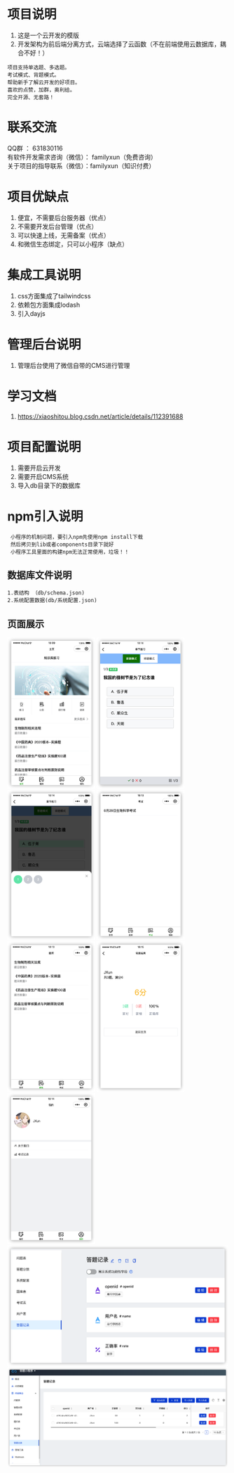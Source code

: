 # 项目说明

1. 这是一个云开发的模版
2. 开发架构为前后端分离方式，云端选择了云函数（不在前端使用云数据库，耦合不好！）

```
项目支持单选题、多选题。
考试模式、背题模式。
帮助新手了解云开发的好项目。
喜欢的点赞，加群，奥利给。
完全开源、无套路！
```
# 联系交流
QQ群 ： 631830116
<br/>
有软件开发需求咨询（微信）： familyxun（免费咨询）
<br/>
关于项目的指导联系（微信）：familyxun（知识付费）

# 项目优缺点

1. 便宜，不需要后台服务器（优点）
2. 不需要开发后台管理（优点）
3. 可以快速上线，无需备案（优点）
4. 和微信生态绑定，只可以小程序（缺点）

# 集成工具说明

1. css方面集成了tailwindcss
2. 依赖包方面集成lodash
3. 引入dayjs

# 管理后台说明

1. 管理后台使用了微信自带的CMS进行管理

# 学习文档

1. https://xiaoshitou.blog.csdn.net/article/details/112391688


# 项目配置说明

1. 需要开启云开发
2. 需要开启CMS系统
3. 导入db目录下的数据库


# npm引入说明
```
 小程序的机制问题，要引入npm先使用npm install下载  
 然后拷贝到lib或者components目录下就好 
 小程序工具里面的构建npm无法正常使用，垃圾！！
```



## 数据库文件说明

```
1.表结构 （db/schema.json)
2.系统配置数据(db/系统配置.json)
```



## 页面展示

<img src="./md/主页.png" width="200">
<img src="./md/答题页1.png" width="200">
<img src="./md/答题页2.png" width="200">
<img src="./md/考试.png" width="200">
<img src="./md/题库.png" width="200">
<img src="./md/考试结果.png" width="200">
<img src="./md/我的.png" width="200">
<img src="./md/内容模型1.png">
<img src="./md/内容模型2.png">